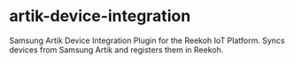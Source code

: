 # artik-device-integration
Samsung Artik Device Integration Plugin for the Reekoh IoT Platform. Syncs devices from Samsung Artik and registers them in Reekoh.
